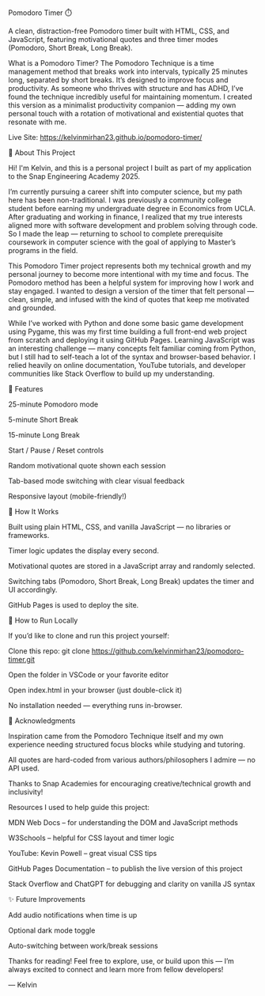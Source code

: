 Pomodoro Timer ⏱️

A clean, distraction-free Pomodoro timer built with HTML, CSS, and JavaScript, featuring motivational quotes and three timer modes (Pomodoro, Short Break, Long Break).

What is a Pomodoro Timer?
The Pomodoro Technique is a time management method that breaks work into intervals, typically 25 minutes long, separated by short breaks. It’s designed to improve focus and productivity. As someone who thrives with structure and has ADHD, I’ve found the technique incredibly useful for maintaining momentum. I created this version as a minimalist productivity companion — adding my own personal touch with a rotation of motivational and existential quotes that resonate with me.

Live Site: https://kelvinmirhan23.github.io/pomodoro-timer/


📖 About This Project

Hi! I'm Kelvin, and this is a personal project I built as part of my application to the Snap Engineering Academy 2025.

I’m currently pursuing a career shift into computer science, but my path here has been non-traditional. I was previously a community college student before earning my undergraduate degree in Economics from UCLA. After graduating and working in finance, I realized that my true interests aligned more with software development and problem solving through code. So I made the leap — returning to school to complete prerequisite coursework in computer science with the goal of applying to Master’s programs in the field.

This Pomodoro Timer project represents both my technical growth and my personal journey to become more intentional with my time and focus. The Pomodoro method has been a helpful system for improving how I work and stay engaged. I wanted to design a version of the timer that felt personal — clean, simple, and infused with the kind of quotes that keep me motivated and grounded.

While I’ve worked with Python and done some basic game development using Pygame, this was my first time building a full front-end web project from scratch and deploying it using GitHub Pages. Learning JavaScript was an interesting challenge — many concepts felt familiar coming from Python, but I still had to self-teach a lot of the syntax and browser-based behavior. I relied heavily on online documentation, YouTube tutorials, and developer communities like Stack Overflow to build up my understanding.


🎯 Features

25-minute Pomodoro mode

5-minute Short Break

15-minute Long Break

Start / Pause / Reset controls

Random motivational quote shown each session

Tab-based mode switching with clear visual feedback

Responsive layout (mobile-friendly!)


🔧 How It Works

Built using plain HTML, CSS, and vanilla JavaScript — no libraries or frameworks.

Timer logic updates the display every second.

Motivational quotes are stored in a JavaScript array and randomly selected.

Switching tabs (Pomodoro, Short Break, Long Break) updates the timer and UI accordingly.

GitHub Pages is used to deploy the site.


🚀 How to Run Locally

If you’d like to clone and run this project yourself:

Clone this repo: git clone https://github.com/kelvinmirhan23/pomodoro-timer.git

Open the folder in VSCode or your favorite editor

Open index.html in your browser (just double-click it)

No installation needed — everything runs in-browser.


🙏 Acknowledgments

Inspiration came from the Pomodoro Technique itself and my own experience needing structured focus blocks while studying and tutoring.

All quotes are hard-coded from various authors/philosophers I admire — no API used.

Thanks to Snap Academies for encouraging creative/technical growth and inclusivity!

Resources I used to help guide this project:

MDN Web Docs – for understanding the DOM and JavaScript methods

W3Schools – helpful for CSS layout and timer logic

YouTube: Kevin Powell – great visual CSS tips

GitHub Pages Documentation – to publish the live version of this project

Stack Overflow and ChatGPT for debugging and clarity on vanilla JS syntax


✨ Future Improvements

Add audio notifications when time is up

Optional dark mode toggle

Auto-switching between work/break sessions


Thanks for reading! Feel free to explore, use, or build upon this — I’m always excited to connect and learn more from fellow developers!

— Kelvin
